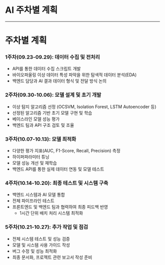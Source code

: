 # AI 주차별 계획

---

# 주차별 계획

<aside>

### 1주차(09.23-09.29): 데이터 수집 및 전처리

</aside>

- API를 통한 데이터 수집 스크립트 개발
- 바이오파울링 이상 데이터 특성 파악을 위한 탐색적 데이터 분석(EDA)
- 백엔드 담당과 AI 결과 데이터 형식 및 전달 방식 논의

<aside>

### 2주차(09.30-10.06): 모델 설계 및 초기 개발

</aside>

- 이상 탐지 알고리즘 선정 (OCSVM, Isolation Forest, LSTM Autoencoder 등)
- 선정된 알고리즘 기반 초기 모델 구현 및 학습
- 베이스라인 모델 성능 평가
- 백엔드 팀과 API 구조 검토 및 조율

<aside>

### 3주차(10.07-10.13): 모델 최적화

</aside>

- 다양한 평가 지표(AUC, F1-Score, Recall, Precision) 측정
- 하이퍼파라미터 튜닝
- 모델 성능 개선 및 재학습
- 백엔드 API를 통한 실제 데이터 연동 및 모델 테스트

<aside>

### 4주차(10.14-10.20): 최종 테스트 및 시스템 구축

</aside>

- 백엔드 시스템과 AI 모델 통합
- 전체 파이프라인 테스트
- 프론트엔드 및 백엔드 팀과 협력하여 최종 피드백 반영
    - 1시간 단위 배치 처리 시스템 최적화

<aside>

### 5주차(10.21-10.27): 추가 작업 및 점검

</aside>

- 전체 시스템 테스트 및 성능 검증
- 모델 및 시스템 사용 가이드 작성
- 버그 수정 및 성능 최적화
- 최종 문서화, 프로젝트 관련 보고서 작성 준비
